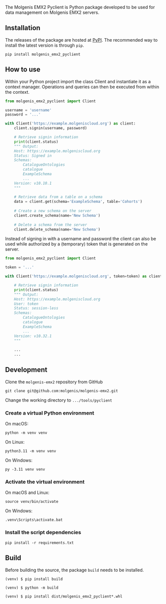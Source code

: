The Molgenis EMX2 Pyclient is Python package developed to be used for data management on Molgenis EMX2 servers.

## Installation
The releases of the package are hosted at [PyPI](https://pypi.org/project/molgenis-emx2-pyclient/).
The recommended way to install the latest version is through `pip`.

```console
pip install molgenis_emx2_pyclient
```

## How to use

Within your Python project import the class Client and instantiate it as a context manager.
Operations and queries can then be executed from within the context.

```py
from molgenis_emx2_pyclient import Client

username = 'username'
password = '...'

with Client('https://example.molgeniscloud.org') as client:
    client.signin(username, password)

    # Retrieve signin information
    print(client.status)
    """ Output:
    Host: https://example.molgeniscloud.org
    Status: Signed in
    Schemas:
        CatalogueOntologies
        catalogue
        ExampleSchema
        ...
    Version: v10.10.1
    """
    
    # Retrieve data from a table on a schema
    data = client.get(schema='ExampleSchema', table='Cohorts')
    
    # Create a new schema on the server
    client.create_schema(name='New Schema')
    
    # Delete a schema from the server
    client.delete_schema(name='New Schema')

```
Instead of signing in with a username and password the client can also be used while authorized by a (temporary) token that is generated on the server.
```py
from molgenis_emx2_pyclient import Client

token = '...'

with Client('https://example.molgeniscloud.org', token=token) as client:

    # Retrieve signin information
    print(client.status)
    """ Output:
    Host: https://example.molgeniscloud.org
    User: token
    Status: session-less
    Schemas:
        CatalogueOntologies
        catalogue
        ExampleSchema
        ...
    Version: v10.32.1
    """
    
    ...
    ...

```

## Development

Clone the `molgenis-emx2` repository from GitHub

```console
git clone git@github.com:molgenis/molgenis-emx2.git
```

Change the working directory to `.../tools/pyclient`

### Create a virtual Python environment

On macOS:

```console
python -m venv venv
```

On Linux:

```console
python3.11 -m venv venv
```

On Windows:

```console
py -3.11 venv venv
```

### Activate the virtual environment

On macOS and Linux:

```console
source venv/bin/activate
```

On Windows:

```console
.venv\Scripts\activate.bat
```

### Install the script dependencies

```console
pip install -r requirements.txt
```

## Build
Before building the source, the package `build` needs to be installed.
```console
(venv) $ pip install build

(venv) $ python -m build

(venv) $ pip install dist/molgenis_emx2_pyclient*.whl
```
